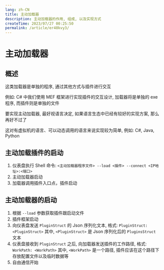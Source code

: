 ```yaml
---
lang: zh-CN
title: 主动加载器
description: 主动加载器的作用, 组成, 以及实现方式
createTime: 2023/07/27 00:25:50
permalink: /article/er40kvy3/
---
```


# 主动加载器

## 概述

这类加载器是单独的程序, 通过其他方式与插件进行交互

例如: C# 中我们使用 MEF 框架进行实现插件的交互设计, 加载器将是单独的 exe 程序, 而插件则是单独的文件

要实现主动加载器, 最好视语言决定, 如果语言生态中已经有较好的实现方案, 那么再好不过了

这对有虚拟机的语言、可以动态调用的语言来说实现较为简单, 例如: C#, Java, Python

## 主动加载插件的启动

1. 仪表盘执行 Shell 命令: `<主动加载器程序文件> --load <插件> --connect <IP地址>:<端口>`
2. 主动加载器启动
3. 加载器调用插件入口点，插件启动

## 主动加载器的启动

1. 根据 `--load` 参数获取插件跟启动文件
2. 插件框架启动
3. 向仪表盘发送 `PluginStruct` 的 Json 序列化文本, 格式: `PluginStruct: <PluginStruct>`
   其中, `<PluginStruct>` 是 Json 序列化后的 `PluginsStruct` 文本
4. 仪表盘接收到 `PluginStruct` 之后, 向加载器发送插件的工作路径, 格式: `WorkPath: <WorkPath>`
   其中, `<WorkPath>` 是一个路径, 插件应该在这个路径下存放配置文件以及临时数据等
5. 自由通信开始
